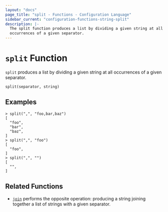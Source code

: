 ```yaml
---
layout: "docs"
page_title: "split - Functions - Configuration Language"
sidebar_current: "configuration-functions-string-split"
description: |-
  The split function produces a list by dividing a given string at all
  occurrences of a given separator.
---
```


# `split` Function


`split` produces a list by dividing a given string at all occurrences of a
given separator.

```hcl
split(separator, string)
```

## Examples

```
> split(",", "foo,bar,baz")
[
  "foo",
  "bar",
  "baz",
]
> split(",", "foo")
[
  "foo",
]
> split(",", "")
[
  "",
]
```

## Related Functions

* [`join`](./join.html) performs the opposite operation: producing a string
  joining together a list of strings with a given separator.
